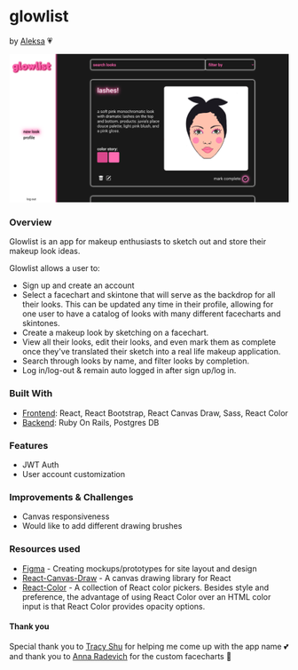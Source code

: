 # glowlist #
by [Aleksa](https://github.com/aleksarad) 💗

![app logo](src/images/glowlistfeed.png)

### Overview ###

Glowlist is an app for makeup enthusiasts to sketch out and store their makeup look ideas.

Glowlist allows a user to:
* Sign up and create an account
* Select a facechart and skintone that will serve as the backdrop for all their looks. This can be updated any time in their profile, allowing for one user to have a catalog of looks with many different facecharts and skintones.
* Create a makeup look by sketching on a facechart.
* View all their looks, edit their looks, and even mark them as complete once they've translated their sketch into a real life makeup application.
* Search through looks by name, and filter looks by completion.
* Log in/log-out & remain auto logged in after sign up/log in.


### Built With ###
* [Frontend](https://github.com/aleksarad/glowlist-frontend): React, React Bootstrap, React Canvas Draw, Sass, React Color
* [Backend](https://github.com/aleksarad/glowlist-backend): Ruby On Rails, Postgres DB

### Features ###
* JWT Auth
* User account customization

### Improvements & Challenges ###
* Canvas responsiveness
* Would like to add different drawing brushes

### Resources used ###
* [Figma](https://www.figma.com/) - Creating mockups/prototypes for site layout and design
* [React-Canvas-Draw](https://github.com/embiem/react-canvas-draw) - A canvas drawing library for React
* [React-Color](https://casesandberg.github.io/react-color/) - A collection of React color pickers. Besides style and preference, the advantage of using React Color over an HTML color input is that React Color provides opacity options.

#### Thank you ####
Special thank you to [Tracy Shu](https://www.linkedin.com/in/tracy-shu-07354b48/) for helping me come up with the app name 💕
and thank you to [Anna Radevich](https://anna-radevich.herokuapp.com/) for the custom facecharts 💓


